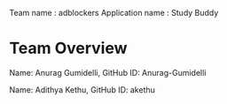 Team name : adblockers
Application name : Study Buddy

# Team Overview

Name: Anurag Gumidelli, GitHub ID: Anurag-Gumidelli

Name: Adithya Kethu, GitHub ID: akethu

